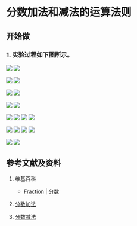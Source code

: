 # 分数加法和减法的运算法则

## 开始做

### 1. 实验过程如下图所示。

![](/images/数系/可比数和不可比数/分数加法和减法的运算法则/1a1.jpg)
![](/images/数系/可比数和不可比数/分数加法和减法的运算法则/1a2.jpg)

![](/images/数系/可比数和不可比数/分数加法和减法的运算法则/2a1.jpg)
![](/images/数系/可比数和不可比数/分数加法和减法的运算法则/2a2.jpg)

![](/images/数系/可比数和不可比数/分数加法和减法的运算法则/3a1.jpg)
![](/images/数系/可比数和不可比数/分数加法和减法的运算法则/3a2.jpg)

![](/images/数系/可比数和不可比数/分数加法和减法的运算法则/4a1.jpg)
![](/images/数系/可比数和不可比数/分数加法和减法的运算法则/4a2.jpg)

![](/images/数系/可比数和不可比数/分数加法和减法的运算法则/5a1.jpg)
![](/images/数系/可比数和不可比数/分数加法和减法的运算法则/5a2.jpg)
![](/images/数系/可比数和不可比数/分数加法和减法的运算法则/5a3.jpg)
![](/images/数系/可比数和不可比数/分数加法和减法的运算法则/5a4.jpg)

![](/images/数系/可比数和不可比数/分数加法和减法的运算法则/6a1.jpg)
![](/images/数系/可比数和不可比数/分数加法和减法的运算法则/6a2.jpg)
![](/images/数系/可比数和不可比数/分数加法和减法的运算法则/6a3.jpg)
![](/images/数系/可比数和不可比数/分数加法和减法的运算法则/6a4.jpg)

![](/images/数系/可比数和不可比数/分数加法和减法的运算法则/7a1.jpg)
![](/images/数系/可比数和不可比数/分数加法和减法的运算法则/7a2.jpg)

## 参考文献及资料

1. 维基百科
	- [Fraction](https://en.wikipedia.org/wiki/Fraction) | [分数](https://zh.wikipedia.org/wiki/%E5%88%86%E6%95%B8) 

2. [分数加法](https://baike.baidu.com/item/%E5%88%86%E6%95%B0%E5%8A%A0%E6%B3%95/2828309?fr=aladdin) 
3. [分数减法](https://baike.baidu.com/item/%E5%88%86%E6%95%B0%E5%87%8F%E6%B3%95/22761463?fr=aladdin) 

